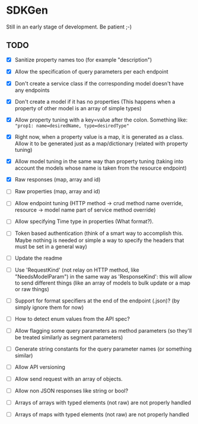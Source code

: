 # SDKGen
Still in an early stage of development. Be patient ;-)

## TODO
- [x] Sanitize property names too (for example "description")
- [x] Allow the specification of query parameters per each endpoint
- [x] Don't create a service class if the corresponding model doesn't have any endpoints
- [x] Don't create a model if it has no properties (This happens when a property of other model is an array of simple types)
- [x] Allow property tuning with a key=value after the colon. Something like: `"prop1: name=desiredName, type=desiredType"`
- [x] Right now, when a property value is a map, it is generated as a class. Allow it to be generated just as a map/dictionary (related with property tuning)
- [x] Allow model tuning in the same way than property tuning (taking into account the models whose name is taken from the resource endpoint)
- [x] Raw responses (map, array and id)
- [ ] Raw properties (map, array and id)


- [ ] Allow endpoint tuning (HTTP method -> crud method name override, resource -> model name part of service method override)
- [ ] Allow specifying Time type in properties (What format?).
- [ ] Token based authentication (think of a smart way to accomplish this. Maybe nothing is needed or simple a way to specify the headers that must be set in a general way)

- [ ] Update the readme

- [ ] Use 'RequestKind' (not relay on HTTP method, like "NeedsModelParam") in the same way as 'ResponseKind': this will allow to send different things (like an array of models to bulk update or a map or raw things)
- [ ] Support for format specifiers at the end of the endpoint (.json)? (by simply ignore them for now)
- [ ] How to detect enum values from the API spec?
- [ ] Allow flagging some query parameters as method parameters (so they'll be treated similarly as segment parameters)
- [ ] Generate string constants for the query parameter names (or something similar)
- [ ] Allow API versioning
- [ ] Allow send request with an array of objects.

- [ ] Allow non JSON responses like string or bool?
- [ ] Arrays of arrays with typed elements (not raw) are  not properly handled
- [ ] Arrays of maps with typed elements (not raw) are not properly handled
